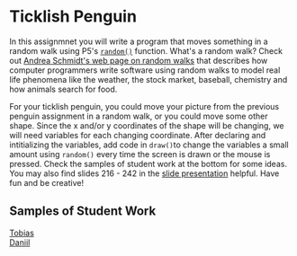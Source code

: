 Ticklish Penguin
================

In this assignmnet you will write a program that moves something in a random walk using P5's [`random()`](https://p5js.org/reference/#/p5/random) function. What's a random walk? Check out [Andrea Schmidt's web page on random walks](http://www.mit.edu/~kardar/teaching/projects/chemotaxis(AndreaSchmidt)/random.htm) that describes how computer programmers write software using random walks to model real life phenomena like the weather, the stock market, baseball, chemistry and how animals search for food.

For your ticklish penguin, you could move your picture from the previous penguin assignment in a random walk, or you could move some other shape. Since the x and/or y coordinates of the shape will be changing, we will need variables for each changing coordinate. After declaring and intitializing the variables, add code in `draw()`to change the variables a small amount using `random()` every time the screen is drawn or the mouse is pressed. Check the samples of student work at the bottom for some ideas. You may also find slides 216 - 242 in the [slide presentation](https://docs.google.com/presentation/d/1fm_Di0qR4HpRWTf8tJtcW3u5by3OrilfXIPZ517K1js/edit?usp=sharing) helpful. Have fun and be creative!



Samples of Student Work
-----------------------
[Tobias](https://editor.p5js.org/tozuercher/present/zEXhCavEJ)    
[Daniil](https://editor.p5js.org/dakardava/present/YquaAxqcv)    
